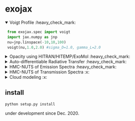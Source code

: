 # exojax

<details open><summary>Voigt Profile :heavy_check_mark: </summary>

```python
 from exojax.spec import voigt
 import jax.numpy as jnp
 nu=jnp.linspace(-10,10,100)
 voigt(nu,1.0,2.0) #sigma_D=1.0, gamma_L=2.0
```

</details>

<details><summary>Opacity using HITRAN/HITEMP/ExoMol :heavy_check_mark: </summary><img src="https://github.com/HajimeKawahara/exojax/blob/develop/documents/figures/plottau.png" Titie="exojax" Width=850px> </details>

<details><summary>Auto-differentiable Radiative Transfer :heavy_check_mark: </summary> <img src="https://github.com/HajimeKawahara/exojax/blob/develop/documents/exojax.png" Titie="exojax" Width=850px> </details>

<details><summary>HMC-NUTS of Emission Spectra :heavy_check_mark: </summary></details>

<details><summary>HMC-NUTS of Transmission Spectra :x: </summary>Not supported yet. </details>

<details><summary>Cloud modeling :x: </summary> Not supported yet. </details>



## install

```
python setup.py install
```

under development since Dec. 2020.
